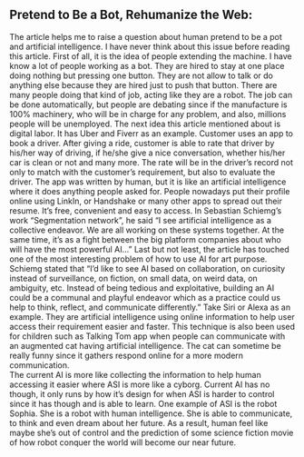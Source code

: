 ## Pretend to Be a Bot, Rehumanize the Web:
The article helps me to raise a question about human pretend to be a pot and artificial intelligence. I have never think about this issue before reading this article. 
First of all, it is the idea of people extending the machine. I have know a lot of people working as a bot. They are hired to stay at one place doing nothing but pressing one button. They are not allow to talk or do anything else because they are hired just to push that button. There are many people doing that kind of job, acting like they are a robot. The job can be done automatically, but people are debating since if the manufacture is 100% machinery, who will be in charge for any problem, and also, millions people will be unemployed. 
The next idea this article mentioned about is digital labor. It has Uber and Fiverr as an example. Customer uses an app to book a driver. After giving a ride, customer is able to rate that driver by his/her way of driving, if he/she give a nice conversation, whether his/her car is clean or not and many more. The rate will be in the driver’s record not only to match with the customer’s requirement, but also to evaluate the driver. The app was written by human, but it is like an artificial intelligence where it does anything people asked for. People nowadays put their profile online using LinkIn, or Handshake or many other apps to spread out their resume. It’s free, convenient and easy to access. In Sebastian Schiemg’s work “Segmentation network”, he said “I see artificial intelligence as a collective endeavor. We are all working on these systems together. At the same time, it’s as a fight between the big platform companies about who will have the most powerful AI…”
Last but not least, the article has touched one of the most interesting problem of how to use AI for art purpose. Schiemg stated that “I’d like to see AI based on collaboration, on curiosity instead of surveillance, on fiction, on small data, on weird data, on ambiguity, etc. Instead of being tedious and exploitative, building an AI could be a communal and playful endeavor which as a practice could us help to think, reflect, and communicate differently.” Take Siri or Alexa as an example. They are artificial intelligence using online information to help user access their requirement easier and faster. This technique is also been used for children such as Talking Tom app when people can communicate with an augmented cat having artificial intelligence. The cat can sometime be really funny since it gathers respond online for a more modern communication.  
The current AI is more like collecting the information to help human accessing it easier where ASI is more like a cyborg. Current AI has no though, it only runs by how it’s design for when ASI is harder to control since it has though and is able to learn. One example of ASI is the robot Sophia. She is a robot with human intelligence. She is able to communicate, to think and even dream about her future. As a result, human feel like maybe she’s out of control and the prediction of some science fiction movie of how robot conquer the world will become our near future.
